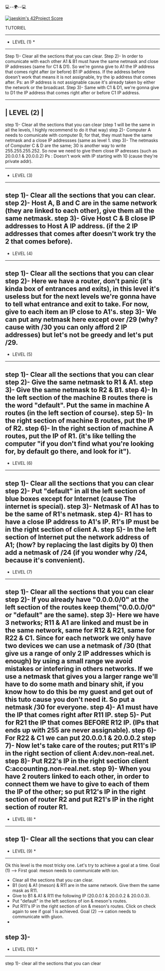 
 💻--🌍--💻

[![jaeskim's 42Project Score](https://badge42.herokuapp.com/api/project/abouhlel/NetPractice)](https://github.com/JaeSeoKim/badge42)

TUTORIEL

-------------
* LEVEL (1) *
-------------
Step 1)- Clear all the sections that you can clear.
Step 2)- In order to comunicate with each other A1 & B1 must have the same netmask and close IP addresses (same for C1 & D1).
  So we're gonna give to A1 the IP address that comes right after (or before) B1 IP address.
  If the address before doesn't work that means it is not assignable, try the ip address that comes after.
  Ps: an IP address is not assignable cause it's already taken by either the network or the broadcast.
Step 3)- Same with C1 & D1, we're gonna give to D1 the IP address that comes right after or before C1 IP address.

-------------
| LEVEL (2) |
-------------
step 1)- Clear all the sections that you can clear (step 1 will be the same in all the levels, I highly recommend to do it that way)
step 2)- Computer A needs to comunicate with computer B; for that, they must have the same netmask and a close IP addressses (same as level 1.
step 3)- The netmasks of Computer C & D are the same; 30 is another way to write 255.255.255.252.
  So now we need to give them close IP adresses (such as 20.0.0.1 & 20.0.0.2)
  Ps : Doesn't work with IP starting with 10 (cause they're private addr).
 
-------------
* LEVEL (3)
-------------
step 1)- Clear all the sections that you can clear.
step 2)- Host A, B and C are in the same network (they are linked to each other), give them all the same netmask.
step 3)- Give Host C & B close IP addresses to Host A IP address. (if the 2 IP addresses that comes after doesn't work try the 2 that comes before).
-------------
* LEVEL (4)
-------------
step 1)- Clear all the sections that you can clear
step 2)- Here we have a router, don't panic (it's kinda box of entrances and exits), in this level it's useless but for the next levels we're gonna have to tell what entrance and exit to take. For now, give to each item an IP close to A1's.
step 3)- We can put any netmask here except over /29 (why? cause with /30 you can only afford 2 IP addresses) but let's not be greedy and let's put /29.  
-------------
* LEVEL (5)
-------------
step 1)- Clear all the sections that you can clear
step 2)- Give the same netmask to R1 & A1. 
step 3)- Give the same netmask to R2 & B1.
step 4)- In the left section of the machine B routes there is the word "default". Put the same in machine A routes (in the left section of course).
step 5)- In the right section of machine B routes, put the IP of R2.
step 6)- In the right section of machine A routes, put the IP of R1.
(it's like telling the computer "if you don't find what you're looking for, by default go there, and look for it"). 
-------------
* LEVEL (6)
-------------
step 1)- Clear all the sections that you can clear
step 2)- Put "default" in all the left section of blue boxes except for Internet (cause The internet is special).
step 3)- Netmask of A1 has to be the same of R1's netmask.
step 4)- R1 has to have a close IP address to A1's IP. R1's IP must be in the right section of client A.
step 5)- In the left section of Internet put the network address of A1; (how? by replacing the last digits by 0) then add a netmask of /24 (if you wonder why /24, because it's convenient). 
-------------
* LEVEL (7)
-------------
step 1)- Clear all the sections that you can clear
step 2)- If you already have "0.0.0.0/0" at the left section of the routes keep them("0.0.0.0/0" or "default" are the same).
step 3)- Here we have 3 networks; R11 & A1 are linked and must be in the same network, same for R12 & R21, same for R22 & C1. Since for each network we only have two devices we can use a netmask of /30 (that give us a range of only 2 IP addresses which is enough) by using a small range we avoid mistakes or intefering in others networks. If we use a netmask that gives you a larger range we'll have to do some math and binary shit, if you know how to do this be my guest and get out of this tuto cause you don't need it. So put a netmask /30 for everyone.
step 4)- A1 must have the IP that comes right after R11 IP.
step 5)- Put for R21 the IP that comes BEFORE R12 IP. (IPs that ends up with 255 are never assignable).
step 6)- For R22 & C1 we can put 20.0.0.1 & 20.0.0.2
step 7)- Now let's take care of the routes; put R11's IP in the right section of client A:dev.non-real.net.
step 8)- Put R22's IP in the right section client C:accounting.non-real.net.
step 9)- When you have 2 routers linked to each other, in order to connect them we have to give to each of them the IP of the other; so put R12's IP in the right section of router R2 and put R21's IP in the right section of router R1.
-------------
* LEVEL (8) *
-------------
step 1)- Clear all the sections that you can clear
-------------
* LEVEL (9) *
-------------
Ok this level is the most tricky one. Let's try to achieve a goal at a time.
Goal (1) --> First goal: meson needs to communicate with ion.
- Clear all the sections that you can clear.
- B1 (ion) & A1 (meson) & R11 are in the same network. Give them the same mask as R11.
- Give to B1 & A1 & R11 the following IP (20.0.0.1 & 20.0.0.2 & 20.0.0.3).
- Put "default" in the left sections of ion & meson's routes.
- Put R11's IP in the right section of ion & meson's routes.
Click on check again to see if goal 1 is achieved.
Goal (2) --> cation needs to communicate with gluon.
- 
step 3)- 
--------------
* LEVEL (10) *
--------------
step 1)- clear all the sections that you can clear

